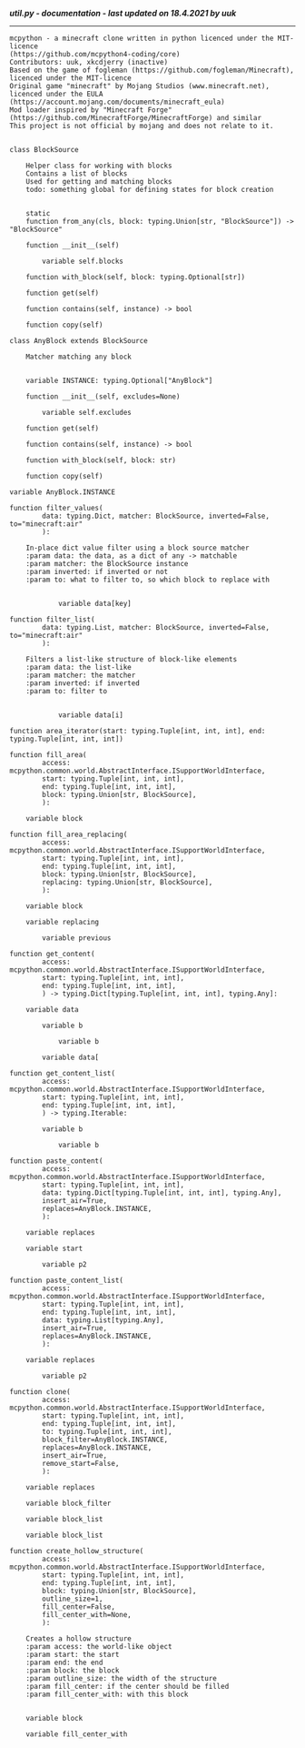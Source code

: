 ***util.py - documentation - last updated on 18.4.2021 by uuk***
___

    mcpython - a minecraft clone written in python licenced under the MIT-licence 
    (https://github.com/mcpython4-coding/core)
    Contributors: uuk, xkcdjerry (inactive)
    Based on the game of fogleman (https://github.com/fogleman/Minecraft), licenced under the MIT-licence
    Original game "minecraft" by Mojang Studios (www.minecraft.net), licenced under the EULA
    (https://account.mojang.com/documents/minecraft_eula)
    Mod loader inspired by "Minecraft Forge" (https://github.com/MinecraftForge/MinecraftForge) and similar
    This project is not official by mojang and does not relate to it.


    class BlockSource
        
        Helper class for working with blocks
        Contains a list of blocks
        Used for getting and matching blocks
        todo: something global for defining states for block creation


        static
        function from_any(cls, block: typing.Union[str, "BlockSource"]) -> "BlockSource"

        function __init__(self)

            variable self.blocks

        function with_block(self, block: typing.Optional[str])

        function get(self)

        function contains(self, instance) -> bool

        function copy(self)

    class AnyBlock extends BlockSource
        
        Matcher matching any block


        variable INSTANCE: typing.Optional["AnyBlock"]

        function __init__(self, excludes=None)

            variable self.excludes

        function get(self)

        function contains(self, instance) -> bool

        function with_block(self, block: str)

        function copy(self)

    variable AnyBlock.INSTANCE

    function filter_values(
            data: typing.Dict, matcher: BlockSource, inverted=False, to="minecraft:air"
            ):
        
        In-place dict value filter using a block source matcher
        :param data: the data, as a dict of any -> matchable
        :param matcher: the BlockSource instance
        :param inverted: if inverted or not
        :param to: what to filter to, so which block to replace with


                variable data[key]

    function filter_list(
            data: typing.List, matcher: BlockSource, inverted=False, to="minecraft:air"
            ):
        
        Filters a list-like structure of block-like elements
        :param data: the list-like
        :param matcher: the matcher
        :param inverted: if inverted
        :param to: filter to


                variable data[i]

    function area_iterator(start: typing.Tuple[int, int, int], end: typing.Tuple[int, int, int])

    function fill_area(
            access: mcpython.common.world.AbstractInterface.ISupportWorldInterface,
            start: typing.Tuple[int, int, int],
            end: typing.Tuple[int, int, int],
            block: typing.Union[str, BlockSource],
            ):

        variable block

    function fill_area_replacing(
            access: mcpython.common.world.AbstractInterface.ISupportWorldInterface,
            start: typing.Tuple[int, int, int],
            end: typing.Tuple[int, int, int],
            block: typing.Union[str, BlockSource],
            replacing: typing.Union[str, BlockSource],
            ):

        variable block

        variable replacing

            variable previous

    function get_content(
            access: mcpython.common.world.AbstractInterface.ISupportWorldInterface,
            start: typing.Tuple[int, int, int],
            end: typing.Tuple[int, int, int],
            ) -> typing.Dict[typing.Tuple[int, int, int], typing.Any]:

        variable data

            variable b

                variable b

            variable data[

    function get_content_list(
            access: mcpython.common.world.AbstractInterface.ISupportWorldInterface,
            start: typing.Tuple[int, int, int],
            end: typing.Tuple[int, int, int],
            ) -> typing.Iterable:

            variable b

                variable b

    function paste_content(
            access: mcpython.common.world.AbstractInterface.ISupportWorldInterface,
            start: typing.Tuple[int, int, int],
            data: typing.Dict[typing.Tuple[int, int, int], typing.Any],
            insert_air=True,
            replaces=AnyBlock.INSTANCE,
            ):

        variable replaces

        variable start

            variable p2

    function paste_content_list(
            access: mcpython.common.world.AbstractInterface.ISupportWorldInterface,
            start: typing.Tuple[int, int, int],
            end: typing.Tuple[int, int, int],
            data: typing.List[typing.Any],
            insert_air=True,
            replaces=AnyBlock.INSTANCE,
            ):

        variable replaces

            variable p2

    function clone(
            access: mcpython.common.world.AbstractInterface.ISupportWorldInterface,
            start: typing.Tuple[int, int, int],
            end: typing.Tuple[int, int, int],
            to: typing.Tuple[int, int, int],
            block_filter=AnyBlock.INSTANCE,
            replaces=AnyBlock.INSTANCE,
            insert_air=True,
            remove_start=False,
            ):

        variable replaces

        variable block_filter

        variable block_list

        variable block_list

    function create_hollow_structure(
            access: mcpython.common.world.AbstractInterface.ISupportWorldInterface,
            start: typing.Tuple[int, int, int],
            end: typing.Tuple[int, int, int],
            block: typing.Union[str, BlockSource],
            outline_size=1,
            fill_center=False,
            fill_center_with=None,
            ):
        
        Creates a hollow structure
        :param access: the world-like object
        :param start: the start
        :param end: the end
        :param block: the block
        :param outline_size: the width of the structure
        :param fill_center: if the center should be filled
        :param fill_center_with: with this block


        variable block

        variable fill_center_with